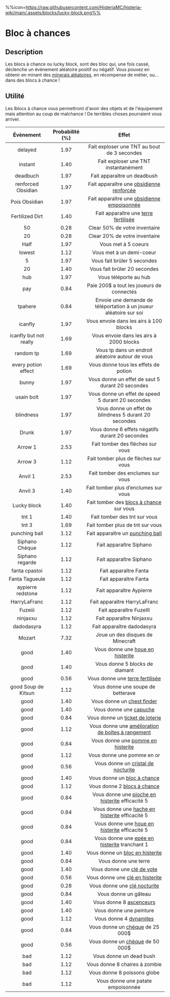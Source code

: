 %%icon=https://raw.githubusercontent.com/HisteriaMC/histeria-wiki/main/.assets/blocks/lucky-block.png%%

# Bloc à chances

## Description 
Les blocs à chance ou lucky block, sont des bloc qui, une fois cassé, déclenche un événement aléatoire positif ou négatif. Vous pouvez en obtenir en minant des [minerais aléatoires](https://histeria.fr/wiki/blocs/minerai-aléatoire), en récompense de métier, ou... dans des blocs à chance !

## Utilité
Les lblocs à chance vous permettront d'avoir des objets et de l'équipement mais attention au coup de malchance ! De terribles choses pourraient vous arriver.

| Évènement | Probabilité (%) |                                                           Effet                                                            |
|:-----:|:---------------:|:--------------------------------------------------------------------------------------------------------------------------:|
| delayed |1.97|                                        Fait exploser une TNT au bout de 3 secondes                                         |
| instant |1.40|                                            Fait exploser une TNT instantanément                                            |
| deadbuch |1.97|                                                Fait apparaître un deadbush                                                 |
| renforced Obsidian |1.97|              Fait apparaître une [obsidienne renforcée](https://histeria.fr/wiki/blocs/obsidienne-renforcée)               |
| Pois Obsidian |1.97|            Fait apparaître une [obsidienne empoisonnée](https://histeria.fr/wiki/blocs/obsidienne-empoisonnée)             |
| Fertilized Dirt |1.40|                  Fait apparaître une [terre fertilisée](https://histeria.fr/wiki/blocs/terre-fertilisée)                   |
| 50 |0.28|                                               Clear 50% de votre inventaire                                                |
| 20 |0.28|                                               Clear 20% de votre inventaire                                                |
| Half |1.97|                                                    Vous met à 5 coeurs                                                     |
| lowest |1.12|                                                  Vous met à un demi-coeur                                                  |
| 5 |1.97|                                                Vous fait brûler 5 secondes                                                 |
| 20 |1.40|                                                Vous fait brûler 20 secondes                                                |
| hub |1.97|                                                   Vous téléporte au hub                                                    |
| pay |0.84|                                         Paie 200$ a tout les joueurs de connectés                                          |
| tpahere |0.84|                             Envoie une demande de téléportation à un joueur aléatoire sur soi                              |
| icanfly |1.97|                                           Vous envoie dans les airs à 100 blocks                                           |
| icanfly but not really|1.69|                                          Vous envoie dans les airs à 2000 blocks                                           |
| random tp |1.69|                                      Vous tp dans un endroit aléatoire autour de vous                                      |
| every potion effect |1.69|                                            Vous donne tous les effets de potion                                            |
| bunny |1.97|                                      Vous donne un effet de saut 5 durant 20 secondes                                      |
| usain bolt |1.97|                                     Vous donne un effet de speed 5 durant 20 secondes                                      |
| blindness |1.97|                                   Vous donne un effet de blindness 5 durant 20 secondes                                    |
| Drunk |1.97|                                      Vous donne 6 effets négatifs durant 20 secondes                                       |
| Arrow 1 |2.53|                                              Fait tomber des flèches sur vous                                              |
| Arrow 3 |1.12|                                            Fait tomber plus de flèches sur vous                                            |
| Anvil 1 |2.53|                                             Fait tomber des enclumes sur vous                                              |
| Anvil 3 |1.40|                                            Fait tomber plus d’enclumes sur vous                                            |
| Lucky block |1.40|                  Fait tomber des [blocs à chance](https://histeria.fr/wiki/objets/bloc-à-chance) sur vous                  |
| tnt 1 |1.40|                                                Fait tomber des tnt sur vous                                                |
| tnt 3 |1.69|                                              Fait tomber plus de tnt sur vous                                              |
| punching ball |1.12|                     Fait apparaître un [punching ball](https://histeria.fr/wiki/objets/punching-ball)                      |
| Siphano Chèque |1.12|                                                  Fait apparaître Siphano                                                   |
| Siphano regarde |1.12|                                                  Fait apparaître Siphano                                                   |
| fanta cpastoi |1.12|                                                   Fait apparaître Fanta                                                    |
| Fanta Tagueule |1.12|                                                   Fait apparaître Fanta                                                    |
| aypierre redstone |1.12|                                                  Fait apparaître Aypierre                                                  |
| HarryLaFranc |1.12|                                                Fait apparaître HarryLaFranc                                                |
| Fuzeiii |1.12|                                                  Fait apparaître FuzeIII                                                   |
| ninjaxxu |1.12|                                                  Fait apparaître Ninjaxxu                                                  |
| dadodasyra |1.12|                                                 Fait apparaître dadodasyra                                                 |
| Mozart |7.32|                                              Joue un des disques de Minecraft                                              |
| good |1.40|                   Vous donne une [houe en histerite](https://histeria.fr/wiki/outils/houe-en-histerite)                    |
| good |1.40|                                               Vous donne 5 blocks de diamant                                               |
| good |0.56|                     Vous donne une [terre fertilisée](https://histeria.fr/wiki/blocs/terre-fertilisée)                     |
| good Soup de Kitsun |1.12|                                             Vous donne une soupe de betterave                                              |
| good |1.40|                        Vous donne un [chest finder](https://histeria.fr/wiki/objets/unclaim-finder)                        |
| good |1.40|                             Vous donne une [capuche](https://histeria.fr/wiki/objets/capuche)                              |
| good |0.84|                   Vous donne un [ticket de loterie](https://histeria.fr/wiki/objets/ticket-de-lotterie)                    |
| good |1.12|   Vous donne une [amélioration de boîtes à rangement](https://histeria.fr/wiki/objets/amélioration-de-boîte-à-rangement)   |
| good |0.84|                  Vous donne une [pomme en histerite](https://histeria.fr/wiki/objets/pomme-en-histerite)                   |
| good |1.12|                                                 Vous donne une pomme en or                                                 |
| good |0.56|                 Vous donne un [cristal de nocturite](https://histeria.fr/wiki/objets/crystal-en-nocturite)                 ||
| good |1.40|                        Vous donne un [bloc à chance](https://histeria.fr/wiki/blocs/bloc-à-chance)                         |
| good |1.12|                        Vous donne 2 [blocs à chance](https://histeria.fr/wiki/blocs/bloc-à-chance)                         |
| good |0.84|           Vous donne une [pioche en histerite](https://histeria.fr/wiki/outils/pioche-en-histerite) efficacité 5           |
| good |0.84|            Vous donne une [hache en histerite](https://histeria.fr/wiki/outils/hache-en-histerite) efficacité 5            |
| good |0.84|             Vous donne une [houe en histerite](https://histeria.fr/wiki/outils/houe-en-histerite) efficacité 5             |
| good |0.84|             Vous donne une [epée en histerite](https://histeria.fr/wiki/outils/épée-en-histerite) tranchant 1              |
| good |1.40|                    Vous donne un [bloc en histerite](https://histeria.fr/wiki/blocs/bloc-en-histerite)                     |
| good |0.84|                                                    Vous donne une terre                                                    |
| good |1.40|                         Vous donne une [clé de vote](https://histeria.fr/wiki/objets/clé-de-vote)                          |
| good |0.56|                    Vous donne une [clé en histerite](https://histeria.fr/wiki/objets/clé-en-histerite)                     |
| good |0.28|                      Vous donne une [clé nocturite](https://histeria.fr/wiki/objets/clé-en-nocturite)                      |
| good |0.84|                                                    Vous donne un gâteau                                                    |
| good |1.40|                            Vous donne 8 [ascenceurs](https://histeria.fr/wiki/blocs/ascenseur)                             |
| good |1.40|                                                  Vous donne une peinture                                                   |
| good |1.12|                             Vous donne 4 [dynamites](https://histeria.fr/wiki/objets/dynamite)                             |
| good |0.84|                         Vous donne un [chèque](https://histeria.fr/wiki/objets/chèque) de 25 000$                          |
| good |0.56|                         Vous donne un [chèque](https://histeria.fr/wiki/objets/chèque) de 50 000$                          |
| bad |1.12|                                                  Vous donne un dead bush                                                   |
| bad |1.12|                                               Vous donne 8 chaires à zombie                                                |
| bad |1.12|                                                Vous donne 8 poissons globe                                                 |
| bad |1.12|                                             Vous donne une patate empoisonnée                                              |